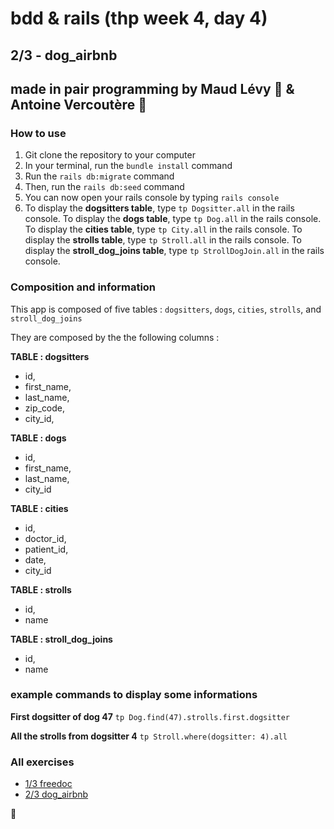 # bdd & rails (thp week 4, day 4)

## 2/3 - dog_airbnb

## made in pair programming by Maud Lévy :fried_shrimp: & Antoine Vercoutère :poultry_leg:

### How to use

1. Git clone the repository to your computer
2. In your terminal, run the `bundle install` command
3. Run the `rails db:migrate` command
3. Then, run the `rails db:seed` command
4. You can now open your rails console by typing `rails console`
5. To display the **dogsitters table**, type `tp Dogsitter.all` in the rails console. To display the **dogs table**, type `tp Dog.all` in the rails console. To display the **cities table**, type `tp City.all` in the rails console. To display the **strolls table**, type `tp Stroll.all` in the rails console. To display the **stroll_dog_joins table**, type `tp StrollDogJoin.all` in the rails console.


### Composition and information

This app is composed of five tables : `dogsitters`, `dogs`, `cities`, `strolls`, and `stroll_dog_joins`

They are composed by the the following columns :

**TABLE : dogsitters**
* id,
* first_name,
* last_name,
* zip_code,
* city_id,

**TABLE : dogs** 
* id,
* first_name,
* last_name,
* city_id

**TABLE : cities** 
* id,
* doctor_id,
* patient_id,
* date,
* city_id

**TABLE : strolls** 
* id,
* name

**TABLE : stroll_dog_joins** 
* id,
* name

### example commands to display some informations

**First dogsitter of dog 47**
`tp Dog.find(47).strolls.first.dogsitter`

**All the strolls from dogsitter 4**
`tp Stroll.where(dogsitter: 4).all`

### All exercises

* [1/3 freedoc](https://github.com/mlla0/freedoc "#")
* [2/3 dog_airbnb](https://github.com/mlla0/dog_airbnb "#")

:kiss: